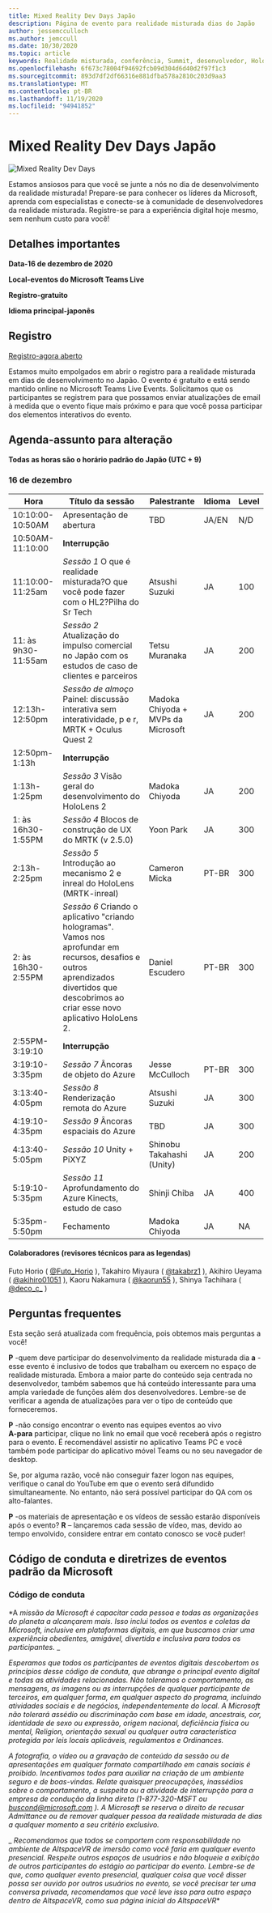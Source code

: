 ```yaml
---
title: Mixed Reality Dev Days Japão
description: Página de evento para realidade misturada dias do Japão
author: jessemcculloch
ms.author: jemccull
ms.date: 10/30/2020
ms.topic: article
keywords: Realidade misturada, conferência, Summit, desenvolvedor, HoloLens, HoloLens 2, Kinect
ms.openlocfilehash: 6f673c78004f94692fcb09d304d6d40d2f97f1c3
ms.sourcegitcommit: 893d7df2df66316e881dfba578a2810c203d9aa3
ms.translationtype: MT
ms.contentlocale: pt-BR
ms.lasthandoff: 11/19/2020
ms.locfileid: "94941852"
---
```

# <a name="mixed-reality-dev-days-japan"></a>Mixed Reality Dev Days Japão

![Mixed Reality Dev Days](images/MRDD/MRDevDaysJapanBanner.png)

Estamos ansiosos para que você se junte a nós no dia de desenvolvimento da realidade misturada! Prepare-se para conhecer os líderes da Microsoft, aprenda com especialistas e conecte-se à comunidade de desenvolvedores da realidade misturada. Registre-se para a experiência digital hoje mesmo, sem nenhum custo para você!

## <a name="important-details"></a>Detalhes importantes

**Data-16 de dezembro de 2020**

**Local-eventos do Microsoft Teams Live**

**Registro-gratuito**

**Idioma principal-japonês**

## <a name="registration"></a>Registro

[Registro-agora aberto](https://mixedrealityprod.microsoftcrmportals.com/event/sessions?id=MR_Dev_Days_Japan864059683)

Estamos muito empolgados em abrir o registro para a realidade misturada em dias de desenvolvimento no Japão.  O evento é gratuito e está sendo mantido online no Microsoft Teams Live Events.  Solicitamos que os participantes se registrem para que possamos enviar atualizações de email à medida que o evento fique mais próximo e para que você possa participar dos elementos interativos do evento.

## <a name="schedule---subject-to-change"></a>Agenda-assunto para alteração

**Todas as horas são o horário padrão do Japão (UTC + 9)** 



### <a name="december-16th"></a>16 de dezembro
|**Hora**|**Título da sessão**|**Palestrante**|**Idioma**|**Level**|
|---------|---------|---------|---------|---------|
|10:10:00-10:50AM|Apresentação de abertura|TBD|JA/EN|N/D|
|10:50AM-11:10:00|**Interrupção**||||
|11:10:00-11:25am|*Sessão 1* O que é realidade misturada?O que você pode fazer com o HL2?Pilha do Sr Tech|Atsushi Suzuki|JA|100|
|11: às 9h30-11:55am|*Sessão 2* Atualização do impulso comercial no Japão com os estudos de caso de clientes e parceiros|Tetsu Muranaka|JA|200|
|12:13h-12:50pm|*Sessão de almoço* Painel: discussão interativa sem interatividade, p e r, MRTK + Oculus Quest 2|Madoka Chiyoda + MVPs da Microsoft|JA|200|
|12:50pm-1:13h|**Interrupção**||||
|1:13h-1:25pm|*Sessão 3* Visão geral do desenvolvimento do HoloLens 2|Madoka Chiyoda|JA|200|
|1: às 16h30-1:55PM|*Sessão 4* Blocos de construção de UX do MRTK (v 2.5.0)|Yoon Park|JA|300|
|2:13h-2:25pm|*Sessão 5* Introdução ao mecanismo 2 e inreal do HoloLens (MRTK-inreal)|Cameron Micka|PT-BR|300|
|2: às 16h30-2:55PM|*Sessão 6* Criando o aplicativo "criando hologramas". Vamos nos aprofundar em recursos, desafios e outros aprendizados divertidos que descobrimos ao criar esse novo aplicativo HoloLens 2.|Daniel Escudero|PT-BR|300|
|2:55PM-3:19:10|**Interrupção**||||
|3:19:10-3:35pm|*Sessão 7* Âncoras de objeto do Azure|Jesse McCulloch|PT-BR|300|
|3:13:40-4:05pm|*Sessão 8* Renderização remota do Azure|Atsushi Suzuki|JA|300|
|4:19:10-4:35pm|*Sessão 9* Âncoras espaciais do Azure|TBD|JA|300|
|4:13:40-5:05pm|*Sessão 10* Unity + PiXYZ|Shinobu Takahashi (Unity)|JA|200|
|5:19:10-5:35pm|*Sessão 11* Aprofundamento do Azure Kinects, estudo de caso|Shinji Chiba|JA|400|
|5:35pm-5:50pm|Fechamento|Madoka Chiyoda|JA|NA|

#### <a name="contributors-technical-reviewers-for-the-subtitles"></a>Colaboradores (revisores técnicos para as legendas)

Futo Horio ( [@Futo_Horio](https://twitter.com/Futo_Horio) ), Takahiro Miyaura ( [@takabrz1](https://twitter.com/takabrz1) ), Akihiro Ueyama ( [@akihiro01051](https://twitter.com/akihiro01051) ), Kaoru Nakamura ( [@kaorun55](https://twitter.com/kaorun55) ), Shinya Tachihara ( [@deco_c_](https://twitter.com/deco_c_) )

## <a name="frequently-asked-questions"></a>Perguntas frequentes
Esta seção será atualizada com frequência, pois obtemos mais perguntas a você!

**P** -quem deve participar do desenvolvimento da realidade misturada dia **a** -esse evento é inclusivo de todos que trabalham ou exercem no espaço de realidade misturada. Embora a maior parte do conteúdo seja centrada no desenvolvedor, também sabemos que há conteúdo interessante para uma ampla variedade de funções além dos desenvolvedores. Lembre-se de verificar a agenda de atualizações para ver o tipo de conteúdo que forneceremos.  
  
**P** -não consigo encontrar o evento nas equipes eventos ao vivo  
**A-para** participar, clique no link no email que você receberá após o registro para o evento. É recomendável assistir no aplicativo Teams PC e você também pode participar do aplicativo móvel Teams ou no seu navegador de desktop.

Se, por alguma razão, você não conseguir fazer logon nas equipes, verifique o canal do YouTube em que o evento será difundido simultaneamente. No entanto, não será possível participar do QA com os alto-falantes.

  
**P** -os materiais de apresentação e os vídeos de sessão estarão disponíveis após o evento? 
**R** – lançaremos cada sessão de vídeo, mas, devido ao tempo envolvido, considere entrar em contato conosco se você puder!

<!--  
**Q** -  
**A** -  
  
**Q** -  
**A** -  
  
**Q** -  
**A** -  
-->

## <a name="code-of-conduct-and-microsoft-standard-event-guidelines"></a>Código de conduta e diretrizes de eventos padrão da Microsoft

### <a name="code-of-conduct"></a>Código de conduta 

*A *_missão da Microsoft é capacitar cada pessoa e todas as organizações do planeta a alcançarem mais. Isso inclui todos os eventos e coletas da Microsoft, inclusive em plataformas digitais, em que buscamos criar uma experiência obedientes, amigável, divertida e inclusiva para todos os participantes._* _  

_*_Esperamos que todos os participantes de eventos digitais descobertom os princípios desse código de conduta, que abrange o principal evento digital e todas as atividades relacionadas. Não toleramos o comportamento, as mensagens, as imagens ou as interrupções de qualquer participante de terceiros, em qualquer forma, em qualquer aspecto do programa, incluindo atividades sociais e de negócios, independentemente do local. A Microsoft não tolerará assédio ou discriminação com base em idade, ancestrais, cor, identidade de sexo ou expressão, origem nacional, deficiência física ou mental, Religion, orientação sexual ou qualquer outra característica protegida por leis locais aplicáveis, regulamentos e Ordinances._*_  

_*_A fotografia, o vídeo ou a gravação de conteúdo da sessão ou de apresentações em qualquer formato compartilhado em canais sociais é proibido. Incentivamos todos para auxiliar na criação de um ambiente seguro e de boas-vindas. Relate quaisquer preocupações, inassédios sobre o comportamento, a suspeita ou a atividade de interrupção para a empresa de condução da linha direta (1-877-320-MSFT ou [buscond@microsoft.com](mailto:buscond@microsoft.com) ). A Microsoft se reserva o direito de recusar Admittance ou de remover qualquer pessoa da realidade misturada de dias a qualquer momento a seu critério exclusivo._*_  

_ *_Recomendamos que todos se comportem com responsabilidade no ambiente de AltspaceVR de imersão como você faria em qualquer evento presencial. Respeite outros espaços de usuários e não bloqueie a exibição de outros participantes do estágio ao participar do evento.  Lembre-se de que, como qualquer evento presencial, qualquer coisa que você disser possa ser ouvido por outros usuários no evento, se você precisar ter uma conversa privada, recomendamos que você leve isso para outro espaço dentro de AltspaceVR, como sua página inicial do AltspaceVR_**



